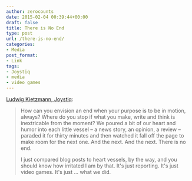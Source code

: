 ```yaml
---
author: zerocounts
date: 2015-02-04 00:39:44+00:00
draft: false
title: There is No End
type: post
url: /there-is-no-end/
categories:
- Media
post_format:
- Link
tags:
- Joystiq
- media
- video games
---
```


[Ludwig Kietzmann, Joystiq](http://www.joystiq.com/2015/02/03/there-is-no-end/):


<blockquote>How can you envision an end when your purpose is to be in motion, always? Where do you stop if what you make, write and think is inextricable from the moment? We poured a bit of our heart and humor into each little vessel – a news story, an opinion, a review – paraded it for thirty minutes and then watched it fall off the page to make room for the next one. And the next. And the next. There is no end.

I just compared blog posts to heart vessels, by the way, and you should know how irritated I am by that. It's just reporting. It's just video games. It's just ... what we did.</blockquote>
